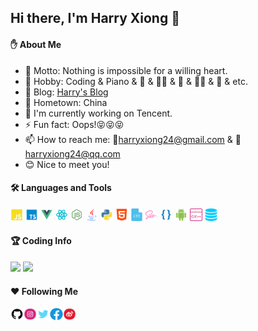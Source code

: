 ## Hi there, I'm Harry Xiong 👋

<!--
**HarryXiong24/HarryXiong24** is a ✨ _special_ ✨ repository because its `README.md` (this file) appears on your GitHub profile.

Here are some ideas to get you started:

- 🔭 I’m currently working on ...
- 🌱 I’m currently learning ...
- 👯 I’m looking to collaborate on ...
- 🤔 I’m looking for help with ...
- 💬 Ask me about ...
- 📫 How to reach me: ...
- 😄 Pronouns: ...
- ⚡ Fun fact: ...
-->

#### :raised_hand: About Me

- 🌟 Motto: Nothing is impossible for a willing heart.
- 🌱 Hobby: Coding & Piano & 🏀 &  🏊‍♂️ & 🏸 & 🚴‍♂️ & 🎤 & etc.
- 🤟 Blog: [Harry's Blog](https://www.harryxiong24.com)
- 🏡 Hometown: China
- 🔭 I'm currently working on Tencent.
- ⚡ Fun fact: Oops!😝😝😝
- 📫 How to reach me: 💌harryxiong24@gmail.com & 💌harryxiong24@qq.com
- 😊 Nice to meet you!

#### 🛠 Languages and Tools  

<p>
  <code><img height="20" src="./assets/JavaScript.png"></code>
  <code><img height="20" src="./assets/typescript.png"></code>
  <code><img height="20" src="./assets/Vue.png"></code>
  <code><img height="20" src="./assets/react.png"></code>
  <code><img height="20" src="./assets/nodejs.png"></code>
  <code><img height="20" src="./assets/java.png"></code>
  <code><img height="20" src="./assets/python.png"></code>
  <code><img height="20" src="./assets/html.png"></code>
  <code><img height="20" src="./assets/css.png"></code>
  <code><img height="20" src="./assets/scss.png"></code>
  <code><img height="20" src="./assets/less.png"></code>
  <code><img height="20" src="./assets/android.png"></code>
  <code><img height="20" src="./assets/c.png"></code>
  <code><img height="20" src="./assets/sql.png"></code>
</p>
  
#### :trophy: Coding Info

<p>
  <img height="186em" src="https://github-readme-stats.anuraghazra1.vercel.app/api?username=harryxiong24&count_private=true&show_icons=true&include_all_commits=true&theme=gruvbox"/>
  <img height="186em" src="https://github-readme-stats.anuraghazra1.vercel.app/api/top-langs/?username=harryxiong24&hide=css,html,scss,less&langs_count=10&layout=compact&theme=gruvbox"/>
</p>

#### :hearts: Following Me

<a href="https://github.com/HarryXiong24">
  <img align="left" alt="Harry Xiong | GitHub" width="21px" height="20" src="./assets/github.svg" /></a>
<a href="https://www.instagram.com/harryxiong24">
  <img align="left" alt="Harry Xiong | Instagram" width="21px" height="20" src="./assets/instagram.svg" /></a>
<a href="https://twitter.com/harryxiong24">
  <img align="left" alt="Harry Xiong | Twitter" width="21px" height="20" src="./assets/twitter.svg" /></a>
<a href="https://www.facebook.com/profile.php?id=100029583726018">
  <img align="left" alt="Harry Xiong | Weibo" width="21px" height="20" src="./assets/facebook.svg" /></a>
<a href="https://weibo.com/6571395830/profile?rightmod=1&wvr=6&mod=personinfo&is_all=1">
  <img align="left" alt="Harry Xiong | Weibo" width="21px" height="20" src="./assets/weibo.svg" /></a>


<!-- **Item**
[![Readme Card](https://github-readme-stats.vercel.app/api/pin/?username=anuraghazra&repo=github-readme-stats)](https://github.com/anuraghazra/github-readme-stats) -->



